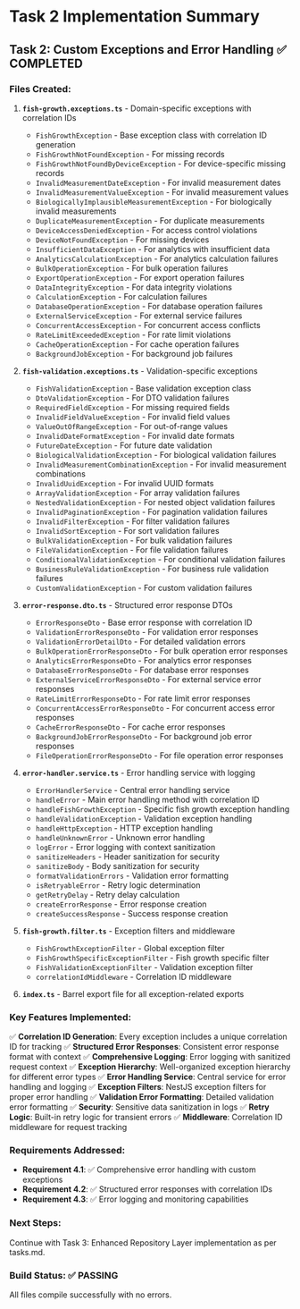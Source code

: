 # Task 2 Implementation Summary

## Task 2: Custom Exceptions and Error Handling ✅ COMPLETED

### Files Created:

1. **`fish-growth.exceptions.ts`** - Domain-specific exceptions with correlation IDs
   - `FishGrowthException` - Base exception class with correlation ID generation
   - `FishGrowthNotFoundException` - For missing records
   - `FishGrowthNotFoundByDeviceException` - For device-specific missing records
   - `InvalidMeasurementDateException` - For invalid measurement dates
   - `InvalidMeasurementValueException` - For invalid measurement values
   - `BiologicallyImplausibleMeasurementException` - For biologically invalid measurements
   - `DuplicateMeasurementException` - For duplicate measurements
   - `DeviceAccessDeniedException` - For access control violations
   - `DeviceNotFoundException` - For missing devices
   - `InsufficientDataException` - For analytics with insufficient data
   - `AnalyticsCalculationException` - For analytics calculation failures
   - `BulkOperationException` - For bulk operation failures
   - `ExportOperationException` - For export operation failures
   - `DataIntegrityException` - For data integrity violations
   - `CalculationException` - For calculation failures
   - `DatabaseOperationException` - For database operation failures
   - `ExternalServiceException` - For external service failures
   - `ConcurrentAccessException` - For concurrent access conflicts
   - `RateLimitExceededException` - For rate limit violations
   - `CacheOperationException` - For cache operation failures
   - `BackgroundJobException` - For background job failures

2. **`fish-validation.exceptions.ts`** - Validation-specific exceptions
   - `FishValidationException` - Base validation exception class
   - `DtoValidationException` - For DTO validation failures
   - `RequiredFieldException` - For missing required fields
   - `InvalidFieldValueException` - For invalid field values
   - `ValueOutOfRangeException` - For out-of-range values
   - `InvalidDateFormatException` - For invalid date formats
   - `FutureDateException` - For future date validation
   - `BiologicalValidationException` - For biological validation failures
   - `InvalidMeasurementCombinationException` - For invalid measurement combinations
   - `InvalidUuidException` - For invalid UUID formats
   - `ArrayValidationException` - For array validation failures
   - `NestedValidationException` - For nested object validation failures
   - `InvalidPaginationException` - For pagination validation failures
   - `InvalidFilterException` - For filter validation failures
   - `InvalidSortException` - For sort validation failures
   - `BulkValidationException` - For bulk validation failures
   - `FileValidationException` - For file validation failures
   - `ConditionalValidationException` - For conditional validation failures
   - `BusinessRuleValidationException` - For business rule validation failures
   - `CustomValidationException` - For custom validation failures

3. **`error-response.dto.ts`** - Structured error response DTOs
   - `ErrorResponseDto` - Base error response with correlation ID
   - `ValidationErrorResponseDto` - For validation error responses
   - `ValidationErrorDetailDto` - For detailed validation errors
   - `BulkOperationErrorResponseDto` - For bulk operation error responses
   - `AnalyticsErrorResponseDto` - For analytics error responses
   - `DatabaseErrorResponseDto` - For database error responses
   - `ExternalServiceErrorResponseDto` - For external service error responses
   - `RateLimitErrorResponseDto` - For rate limit error responses
   - `ConcurrentAccessErrorResponseDto` - For concurrent access error responses
   - `CacheErrorResponseDto` - For cache error responses
   - `BackgroundJobErrorResponseDto` - For background job error responses
   - `FileOperationErrorResponseDto` - For file operation error responses

4. **`error-handler.service.ts`** - Error handling service with logging
   - `ErrorHandlerService` - Central error handling service
   - `handleError` - Main error handling method with correlation ID
   - `handleFishGrowthException` - Specific fish growth exception handling
   - `handleValidationException` - Validation exception handling
   - `handleHttpException` - HTTP exception handling
   - `handleUnknownError` - Unknown error handling
   - `logError` - Error logging with context sanitization
   - `sanitizeHeaders` - Header sanitization for security
   - `sanitizeBody` - Body sanitization for security
   - `formatValidationErrors` - Validation error formatting
   - `isRetryableError` - Retry logic determination
   - `getRetryDelay` - Retry delay calculation
   - `createErrorResponse` - Error response creation
   - `createSuccessResponse` - Success response creation

5. **`fish-growth.filter.ts`** - Exception filters and middleware
   - `FishGrowthExceptionFilter` - Global exception filter
   - `FishGrowthSpecificExceptionFilter` - Fish growth specific filter
   - `FishValidationExceptionFilter` - Validation exception filter
   - `correlationIdMiddleware` - Correlation ID middleware

6. **`index.ts`** - Barrel export file for all exception-related exports

### Key Features Implemented:

✅ **Correlation ID Generation**: Every exception includes a unique correlation ID for tracking
✅ **Structured Error Responses**: Consistent error response format with context
✅ **Comprehensive Logging**: Error logging with sanitized request context
✅ **Exception Hierarchy**: Well-organized exception hierarchy for different error types
✅ **Error Handling Service**: Central service for error handling and logging
✅ **Exception Filters**: NestJS exception filters for proper error handling
✅ **Validation Error Formatting**: Detailed validation error formatting
✅ **Security**: Sensitive data sanitization in logs
✅ **Retry Logic**: Built-in retry logic for transient errors
✅ **Middleware**: Correlation ID middleware for request tracking

### Requirements Addressed:

- **Requirement 4.1**: ✅ Comprehensive error handling with custom exceptions
- **Requirement 4.2**: ✅ Structured error responses with correlation IDs
- **Requirement 4.3**: ✅ Error logging and monitoring capabilities

### Next Steps:

Continue with Task 3: Enhanced Repository Layer implementation as per tasks.md.

### Build Status: ✅ PASSING
All files compile successfully with no errors.

